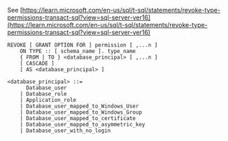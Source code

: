 See [https://learn.microsoft.com/en-us/sql/t-sql/statements/revoke-type-permissions-transact-sql?view=sql-server-ver16](https://learn.microsoft.com/en-us/sql/t-sql/statements/revoke-type-permissions-transact-sql?view=sql-server-ver16)
```
REVOKE [ GRANT OPTION FOR ] permission [ ,...n ]   
    ON TYPE :: [ schema_name ]. type_name   
    { FROM | TO } <database_principal> [ ,...n ]   
    [ CASCADE ]  
    [ AS <database_principal> ]  
  
<database_principal> ::=   
      Database_user   
    | Database_role   
    | Application_role   
    | Database_user_mapped_to_Windows_User   
    | Database_user_mapped_to_Windows_Group   
    | Database_user_mapped_to_certificate   
    | Database_user_mapped_to_asymmetric_key   
    | Database_user_with_no_login
```
